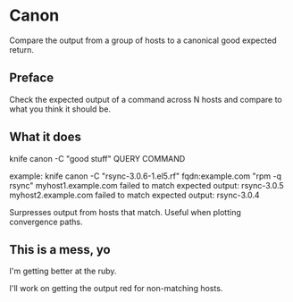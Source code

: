 # Canon

Compare the output from a group of hosts to a canonical good expected return.

## Preface

Check the expected output of a command across N hosts and compare to what you think it should be.

## What it does

knife canon -C "good stuff" QUERY COMMAND

example:
knife canon -C "rsync-3.0.6-1.el5.rf" fqdn:example.com "rpm -q rsync"
myhost1.example.com failed to match expected output: rsync-3.0.5
myhost2.example.com failed to match expected output: rsync-3.0.4


Surpresses output from hosts that match.  Useful when plotting convergence paths.

## This is a mess, yo
I'm getting better at the ruby.

I'll work on getting the output red for non-matching hosts.
